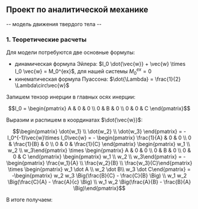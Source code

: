 ## Проект по аналитической механике
-- модель движения твердого тела --

### 1. Теоретические расчеты
Для модели потребуются две основные формулы:
* динамическая формула Эйлера: $I_0 \dot{\vec{w}} + \vec{w} \times I_0 \vec{w} = M_0^{ex}$, для нашей системы $M_0^{ex} = 0$
* кинематическая формула Пуассона: $\dot{\Lambda} = \frac{1}{2} \Lambda\circ\vec{w}$

Запишем тензор инерции в главных осях инерции:

$$I_0 = \begin{pmatrix}
  A & 0 & 0 \\
  0 & B & 0 \\
  0 & 0 & C \end{pmatrix}$$

Выразим и распишем в координатах $\dot{\vec{w}}$:

$$\begin{pmatrix}
  \dot{w_1} \\
  \dot{w_2} \\
  \dot{w_3} \end{pmatrix} = -I_0^{-1}\vec{w}\times I_0\vec{w} = - \begin{pmatrix}
  \frac{1}{A} & 0 & 0 \\
  0 & \frac{1}{B} & 0 \\
  0 & 0 & \frac{1}{C} \end{pmatrix} \begin{pmatrix} 
  w_1 \\ 
  w_2 \\ 
  w_3\end{pmatrix} \times \begin{pmatrix}
  A & 0 & 0 \\
  0 & B & 0 \\
  0 & 0 & C \end{pmatrix} \begin{pmatrix}  
  w_1 \\ 
  w_2 \\ 
  w_3\end{pmatrix} = -\begin{pmatrix}  
  \frac{w_1}{A} \\ 
  \frac{w_2}{B} \\ 
  \frac{w_3}{C}\end{pmatrix} \times \begin{pmatrix}  
  w_1 \dot A \\ 
  w_2 \dot B\\ 
  w_3 \dot C\end{pmatrix} = -\begin{pmatrix}  
  w_2 w_3 \Big(\frac{B}{C} - \frac{C}{B} \Big) \\ 
  w_1 w_2 \Big(\frac{C}{A} - \frac{A}{c} \Big) \\ 
  w_1 w_2 \Big(\frac{A}{B} - \frac{B}{A} \Big)\end{pmatrix}$$

В итоге получаем:

